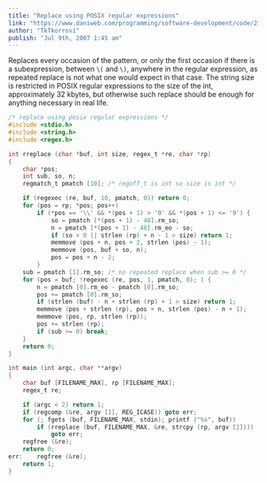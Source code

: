 ```yaml
---
title: "Replace using POSIX regular expressions"
link: "https://www.daniweb.com/programming/software-development/code/216955/replace-using-posix-regular-expressions"
author: "TkTkorrovi"
publish: "Jul 9th, 2007 1:45 am"
---
```


Replaces every occasion of the pattern, or only the first occasion if there
is a subexpression, between `\(` and `\)`, anywhere in the regular expression,
as repeated replace is not what one would expect in that case. The string
size is restricted in POSIX regular expressions to the size of the int,
approximately 32 kbytes, but otherwise such replace should be enough for
anything necessary in real life.

```c
/* replace using posix regular expressions */
#include <stdio.h>
#include <string.h>
#include <regex.h>

int rreplace (char *buf, int size, regex_t *re, char *rp)
{
    char *pos;
    int sub, so, n;
    regmatch_t pmatch [10]; /* regoff_t is int so size is int */

    if (regexec (re, buf, 10, pmatch, 0)) return 0;
    for (pos = rp; *pos; pos++)
        if (*pos == '\\' && *(pos + 1) > '0' && *(pos + 1) <= '9') {
            so = pmatch [*(pos + 1) - 48].rm_so;
            n = pmatch [*(pos + 1) - 48].rm_eo - so;
            if (so < 0 || strlen (rp) + n - 1 > size) return 1;
            memmove (pos + n, pos + 2, strlen (pos) - 1);
            memmove (pos, buf + so, n);
            pos = pos + n - 2;
        }
    sub = pmatch [1].rm_so; /* no repeated replace when sub >= 0 */
    for (pos = buf; !regexec (re, pos, 1, pmatch, 0); ) {
        n = pmatch [0].rm_eo - pmatch [0].rm_so;
        pos += pmatch [0].rm_so;
        if (strlen (buf) - n + strlen (rp) + 1 > size) return 1;
        memmove (pos + strlen (rp), pos + n, strlen (pos) - n + 1);
        memmove (pos, rp, strlen (rp));
        pos += strlen (rp);
        if (sub >= 0) break;
    }
    return 0;
}

int main (int argc, char **argv)
{
    char buf [FILENAME_MAX], rp [FILENAME_MAX];
    regex_t re;

    if (argc < 2) return 1;
    if (regcomp (&re, argv [1], REG_ICASE)) goto err;
    for (; fgets (buf, FILENAME_MAX, stdin); printf ("%s", buf))
        if (rreplace (buf, FILENAME_MAX, &re, strcpy (rp, argv [2])))
            goto err;
    regfree (&re);
    return 0;
err:    regfree (&re);
    return 1;
}
```
